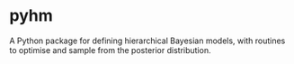 pyhm
====

A Python package for defining hierarchical Bayesian models, with routines to optimise and sample from the posterior distribution.
